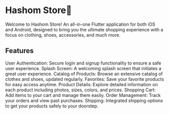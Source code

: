 # Hashom Store🛒
Welcome to Hashom Store! An all-in-one Flutter application for both iOS and Android, designed to bring you the ultimate shopping experience with a focus on clothing, shoes, accessories, and much more.

## Features
User Authentication: Secure login and signup functionality to ensure a safe user experience.
Splash Screen: A welcoming splash screen that initiates a great user experience.
Catalog of Products: Browse an extensive catalog of clothes and shoes, updated regularly.
Favorites: Save your favorite products for easy access anytime.
Product Details: Explore detailed information on each product including photos, sizes, colors, and prices.
Shopping Cart: Add items to your cart and manage them easily.
Order Management: Track your orders and view past purchases.
Shipping: Integrated shipping options to get your products safely to your doorstep.
